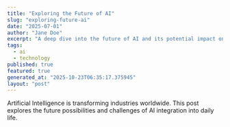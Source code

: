 ```yaml
---
title: "Exploring the Future of AI"
slug: "exploring-future-ai"
date: "2025-07-01"
author: "Jane Doe"
excerpt: "A deep dive into the future of AI and its potential impact on various sectors."
tags:
  - ai
  - technology
published: true
featured: true
generated_at: "2025-10-23T06:35:17.375945"
layout: "post"
---
```


Artificial Intelligence is transforming industries worldwide. This post explores the future possibilities and challenges of AI integration into daily life.